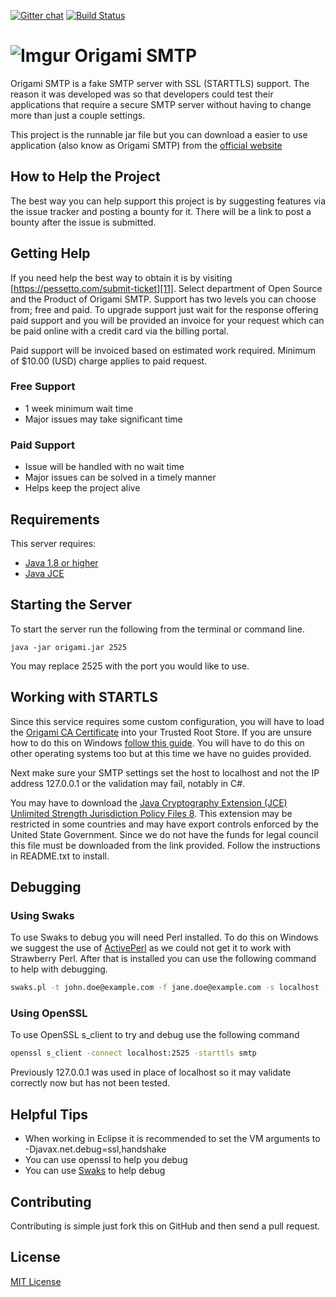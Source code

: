 [![Gitter chat](https://badges.gitter.im/OrigamiSMTP/gitter.png)](https://gitter.im/OrigamiSMTP) [![Build Status](https://travis-ci.org/travispessetto/OrigamiSMTP.svg?branch=master)](https://travis-ci.org/travispessetto/OrigamiSMTP)

# ![Imgur][12] Origami SMTP

Origami SMTP is a fake SMTP server with SSL (STARTTLS) support. The
reason it was developed was so that developers could test their
applications that require a secure SMTP server without having
to change more than just a couple settings.

This project is the runnable jar file but you can download a easier to
use application (also know as Origami SMTP) from the [official website][10]

## How to Help the Project

The best way you can help support this project is by suggesting features via 
the issue tracker and posting a bounty for it.  There will be a link to post
a bounty after the issue is submitted.

## Getting Help

If you need help the best way to obtain it is by visiting [https://pessetto.com/submit-ticket][11].  Select department of Open Source and the Product of 
Origami SMTP.  Support has two levels you can choose from; free and paid. To
upgrade support just wait for the response offering paid support and you will
be provided an invoice for your request which can be paid online with a credit
card via the billing portal.

Paid support will be invoiced based on estimated work required.  Minimum of
$10.00 (USD) charge applies to paid request.

### Free Support

* 1 week minimum wait time
* Major issues may take significant time

### Paid Support

* Issue will be handled with no wait time
* Major issues can be solved in a timely manner
* Helps keep the project alive

## Requirements

This server requires:

* [Java 1.8 or higher][6]
* [Java JCE][1]

## Starting the Server

To start the server run the following from the terminal or command line.

`java -jar origami.jar 2525`

You may replace 2525 with the port you would like to use.

## Working with STARTLS

Since this service requires some custom configuration, you will have to load
the [Origami CA Certificate][4] into your Trusted Root Store. If you are
unsure how to do this on Windows [follow this guide][5].  You will have
to do this on other operating systems too but at this time we have no
guides provided.

Next make sure your SMTP settings set the host to localhost and not
the IP address 127.0.0.1 or the validation may fail, notably in
C#.

You may have to download the [Java Cryptography Extension (JCE) Unlimited Strength Jurisdiction Policy Files 8][1].  This extension may be
restricted in some countries and may have export controls enforced by the United State Government.  Since we do not have the funds for legal
council this file must be downloaded from the link provided.  Follow the instructions in README.txt to install.

## Debugging

### Using Swaks

To use Swaks to debug you will need Perl installed.  To do this on Windows we suggest
the use of [ActivePerl][3] as we could not get it to work with Strawberry Perl. After
that is installed you can use the following command to help with debugging.

```sh
swaks.pl -t john.doe@example.com -f jane.doe@example.com -s localhost -p 2525 -tls --tls-verify --tls-ca-path /path/to/origami/ca.crt
```

### Using OpenSSL

To use OpenSSL s_client to try and debug use the following command

```sh
openssl s_client -connect localhost:2525 -starttls smtp
```

Previously 127.0.0.1 was used in place of localhost so it may validate
correctly now but has not been tested.

## Helpful Tips

* When working in Eclipse it is recommended to set the VM arguments to
-Djavax.net.debug=ssl,handshake
* You can use openssl to help you debug
* You can use [Swaks][2] to help debug 

## Contributing

Contributing is simple just fork this on GitHub and then send a pull request.

## License

[MIT License](license.txt)

[1]: http://www.oracle.com/technetwork/java/javase/downloads/jce8-download-2133166.html
[2]: http://www.jetmore.org/john/code/swaks/
[3]: https://www.activestate.com/activeperl/downloads
[4]: https://raw.githubusercontent.com/travispessetto/OrigamiSMTP/master/src/main/resources/certs/CA/Origami_CA.crt
[5]: https://technet.microsoft.com/en-us/library/cc754841(v=ws.11).aspx
[6]: https://java.com
[7]: https://github.com/travispessetto/OrigamiGUI
[8]: https://github.com/travispessetto/OrigamiGUI/releases
[9]: https://github.com/travispessetto/OrigamiSMTP/releases
[10]: https://travispessetto.github.io/OrigamiSMTP
[11]: https://pessetto.com/submit-ticket/
[12]: https://i.imgur.com/Cs9GmyW.png
